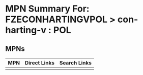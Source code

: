 



# MPN Summary For: FZECONHARTINGVPOL > con-harting-v : POL

## MPNs
  

|MPN|Direct Links|Search Links|
| :--- | :--- | :--- |
||||
